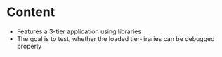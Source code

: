 # Content
* Features a 3-tier application using libraries
* The goal is to test, whether the loaded tier-liraries can be debugged properly